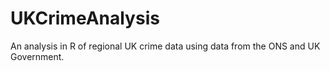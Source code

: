 # UKCrimeAnalysis
An analysis in R of regional UK crime data using data from the ONS and UK Government. 
